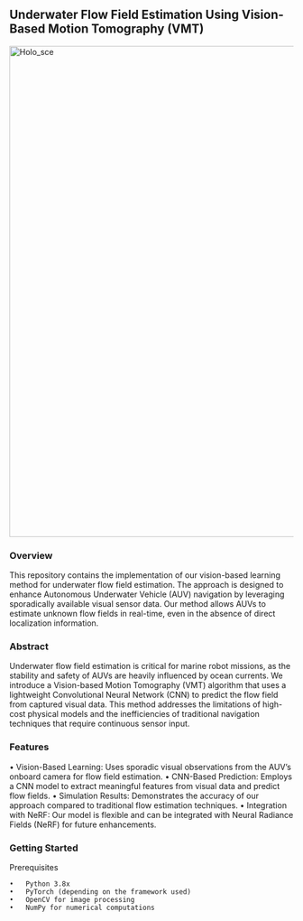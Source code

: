 ## **Underwater Flow Field Estimation Using Vision-Based Motion Tomography (VMT)**

<img width="870" alt="Holo_sce" src="https://github.com/user-attachments/assets/5901c498-c05c-4db0-b2c2-86ef10728ce3">


### Overview

This repository contains the implementation of our vision-based learning method for underwater flow field estimation. The approach is designed to enhance Autonomous Underwater Vehicle (AUV) navigation by leveraging sporadically available visual sensor data. Our method allows AUVs to estimate unknown flow fields in real-time, even in the absence of direct localization information.

### Abstract

Underwater flow field estimation is critical for marine robot missions, as the stability and safety of AUVs are heavily influenced by ocean currents. We introduce a Vision-based Motion Tomography (VMT) algorithm that uses a lightweight Convolutional Neural Network (CNN) to predict the flow field from captured visual data. This method addresses the limitations of high-cost physical models and the inefficiencies of traditional navigation techniques that require continuous sensor input.

### Features

•	Vision-Based Learning: Uses sporadic visual observations from the AUV’s onboard camera for flow field estimation.
•	CNN-Based Prediction: Employs a CNN model to extract meaningful features from visual data and predict flow fields.
•	Simulation Results: Demonstrates the accuracy of our approach compared to traditional flow estimation techniques.
•	Integration with NeRF: Our model is flexible and can be integrated with Neural Radiance Fields (NeRF) for future enhancements.

### Getting Started

Prerequisites

	•	Python 3.8x
	•	PyTorch (depending on the framework used)
	•	OpenCV for image processing
	•	NumPy for numerical computations
